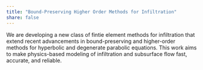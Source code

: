 ```yaml
---
title: "Bound-Preserving Higher Order Methods for Infiltration"
share: false
---
```


We are developing a new class of fintie element methods for infiltration that extend recent advancements in bound-preserving and higher-order methods for hyperbolic and degenerate parabolic equations. This work aims to make physics-based modeling of infiltration and subsurface flow fast, accurate, and reliable.
